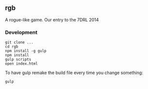 ## rgb

A rogue-like game.
Our entry to the 7DRL 2014

### Development

```
git clone ...
cd rgb
npm install -g gulp
npm install
gulp scripts
open index.html
```

To have gulp remake the build file every time you change something:
```
gulp
```
